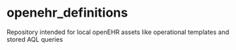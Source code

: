 # openehr_definitions

Repository intended for local openEHR assets like operational templates and stored AQL queries
